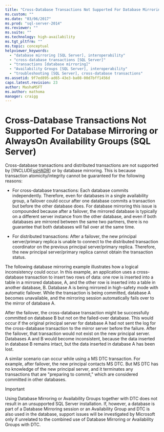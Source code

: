 ```yaml
---
title: "Cross-Database Transactions Not Supported For Database Mirroring or AlwaysOn Availability Groups (SQL Server) | Microsoft Docs"
ms.custom: ""
ms.date: "03/06/2017"
ms.prod: "sql-server-2014"
ms.reviewer: ""
ms.suite: ""
ms.technology: high-availability
ms.tgt_pltfrm: ""
ms.topic: conceptual
helpviewer_keywords: 
  - "database mirroring [SQL Server], interoperability"
  - "cross-database transactions [SQL Server]"
  - "transactions [database mirroring]"
  - "Availability Groups [SQL Server], interoperability"
  - "troubleshooting [SQL Server], cross-database transactions"
ms.assetid: 9f7ed895-ad65-43e3-ba08-00d7bff1456d
caps.latest.revision: 23
author: MashaMSFT
ms.author: mathoma
manager: craigg
---
```

# Cross-Database Transactions Not Supported For Database Mirroring or AlwaysOn Availability Groups (SQL Server)
  Cross-database transactions and distributed transactions are not supported by [!INCLUDE[ssHADR](../../../includes/sshadr-md.md)] or by database mirroring. This is because transaction atomicity/integrity cannot be guaranteed for the following reasons:  
  
-   For cross-database transactions: Each database commits independently. Therefore, even for databases in a single availability group, a failover could occur after one database commits a transaction but before the other database does. For database mirroring this issue is compounded because after a failover, the mirrored database is typically on a different server instance from the other database, and  even if both databases are mirrored between the same two partners, there is no guarantee that both databases will fail over at the same time.  
  
-   For distributed transactions: After a failover, the new principal server/primary replica is unable to connect to the distributed transaction coordinator on the previous principal server/primary replica. Therefore, the new principal server/primary replica cannot obtain the transaction status.  
  
 The following database mirroring example illustrates how a logical inconsistency could occur. In this example, an application uses a cross-database transaction to insert two rows of data: one row is inserted into a table in a mirrored database, A, and the other row is inserted into a table in another database, B. Database A is being mirrored in high-safety mode with automatic failover. While the transaction is being committed, database A becomes unavailable, and the mirroring session automatically fails over to the mirror of database A.  
  
 After the failover, the cross-database transaction might be successfully committed on database B but not on the failed-over database. This would occur if the original principal server for database A had not sent the log for the cross-database transaction to the mirror server before the failure. After the failover, that transaction would not exist on the new principal server. Databases A and B would become inconsistent, because the data inserted in database B remains intact, but the data inserted in database A has been lost.  
  
 A similar scenario can occur while using a MS DTC transaction. For example, after failover, the new principal contacts MS DTC. But MS DTC has no knowledge of the new principal server, and it terminates any transactions that are "preparing to commit," which are considered committed in other databases.  
  
> [!IMPORTANT]  
>  Using Database Mirroring or Availability Groups together with DTC does not result in an unsupported SQL Server installation. If, however, a database is part of a Database Mirroring session or an Availability Group and DTC is also used in the database, support issues will be investigated by Microsoft only if unrelated to the combined use of Database Mirroring or Availability Groups with DTC.  
  
  

